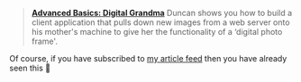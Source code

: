 > **[Advanced Basics: Digital Grandma](http://msdn.microsoft.com/vbasic/default.aspx?pull=/msdnmag/issues/04/11/AdvancedBasics/default.aspx)**
> Duncan shows you how to build a client application that pulls down new images from a web server onto his mother's machine to give her the functionality of a &#8216;digital photo frame'.



Of course, if you have subscribed to [my article feed](http://www.duncanmackenzie.net/articles/rss.xml) then you have already seen this 🙂